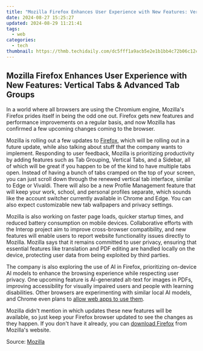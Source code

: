 ```yaml
---
title: "Mozilla Firefox Enhances User Experience with New Features: Vertical Tabs & Advanced Tab Groups"
date: 2024-08-27 15:25:27
updated: 2024-08-29 11:21:41
tags:
  - web
categories:
  - tech
thumbnail: https://thmb.techidaily.com/dc5fff1a9acb5e2e1b1bb4c72b06c12c5151a76a3bb3ac96ddd883f3e1ef8520.jpg
---
```


## Mozilla Firefox Enhances User Experience with New Features: Vertical Tabs & Advanced Tab Groups

In a world where all browsers are using the Chromium engine, Mozilla's Firefox prides itself in being the odd one out. Firefox gets new features and performance improvements on a regular basis, and now Mozilla has confirmed a few upcoming changes coming to the browser.

 Mozilla is rolling out a few updates to [Firefox](https://instagram-clips.techidaily.com/updated-guide-to-instagram-video-backup-with-computer-or-laptop/), which will be rolling out in a future update, while also talking about stuff that the company wants to implement. Responding to user feedback, Mozilla is prioritizing productivity by adding features such as Tab Grouping, Vertical Tabs, and a Sidebar, all of which will be great if you happen to be of the kind to have multiple tabs open. Instead of having a bunch of tabs cramped on the top of your screen, you can just scroll down through the renewed vertical tab interface, similar to Edge or Vivaldi. There will also be a new Profile Management feature that will keep your work, school, and personal profiles separate, which sounds like the account switcher currently available in Chrome and Edge. You can also expect customizable new tab wallpapers and privacy settings.

 Mozilla is also working on faster page loads, quicker startup times, and reduced battery consumption on mobile devices. Collaborative efforts with the Interop project aim to improve cross-browser compatibility, and new features will enable users to report website functionality issues directly to Mozilla. Mozilla says that it remains committed to user privacy, ensuring that essential features like translation and PDF editing are handled locally on the device, protecting user data from being exploited by third parties.

 The company is also exploring the use of AI in Firefox, prioritizing on-device AI models to enhance the browsing experience while respecting user privacy. One upcoming feature is AI-generated alt-text for images in PDFs, improving accessibility for visually impaired users and people with learning disabilities. Other browsers are experimenting with similar local AI models, and Chrome even plans to [allow web apps to use them](https://developer.chrome.com/docs/ai/built-in).

 Mozilla didn't mention in which updates these new features will be available, so just keep your Firefox browser updated to see the changes as they happen. If you don't have it already, you can [download Firefox](https://www.mozilla.org/en-US/firefox/new/) from Mozilla's website.

 Source: [Mozilla](https://blog.mozilla.org/en/mozilla/heres-what-were-working-on-in-firefox/)

<ins class="adsbygoogle"
     style="display:block"
     data-ad-format="autorelaxed"
     data-ad-client="ca-pub-7571918770474297"
     data-ad-slot="1223367746"></ins>



<ins class="adsbygoogle"
     style="display:block"
     data-ad-client="ca-pub-7571918770474297"
     data-ad-slot="8358498916"
     data-ad-format="auto"
     data-full-width-responsive="true"></ins>
